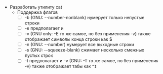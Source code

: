 - Разработать утилиту cat
	- Поддержка флагов
		- [ ] -b (GNU: --number-nonblank) нумерует только непустые строки 
		- [ ] -e предполагает и
		- [ ] -v (GNU only: -E то же самое, но без применения -v)	также отображает символы конца строки как $ 
		- [ ] -n (GNU: --number)	нумерует все выходные строки 
		- [ ] -s (GNU: --squeeze-blank)	сжимает несколько смежных пустых строк 
		- [ ] -t предполагает и -v (GNU: -T то же самое, но без применения -v)	также отображает табы как `^I` 